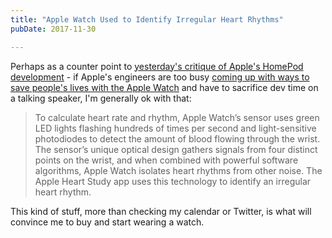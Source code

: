 ```yaml
---
title: "Apple Watch Used to Identify Irregular Heart Rhythms"
pubDate: 2017-11-30

---
```

<p>Perhaps as a counter point to <a href="https://chrisenns.com/2017/11/apples-homepod-is-three-years-behind-amazons-echo/">yesterday's critique of Apple's HomePod development</a> - if Apple's engineers are too busy <a href="https://www.apple.com/newsroom/2017/11/apple-heart-study-launches-to-identify-irregular-heart-rhythms/">coming up with ways to save people's lives with the Apple Watch</a> and have to sacrifice dev time on a talking speaker, I'm generally ok with that:</p>
<blockquote><p>
  To calculate heart rate and rhythm, Apple Watch’s sensor uses green LED lights flashing hundreds of times per second and light-sensitive photodiodes to detect the amount of blood flowing through the wrist. The sensor’s unique optical design gathers signals from four distinct points on the wrist, and when combined with powerful software algorithms, Apple Watch isolates heart rhythms from other noise. The Apple Heart Study app uses this technology to identify an irregular heart rhythm.
</p></blockquote>
<p>This kind of stuff, more than checking my calendar or Twitter, is what will convince me to buy and start wearing a watch.</p>
